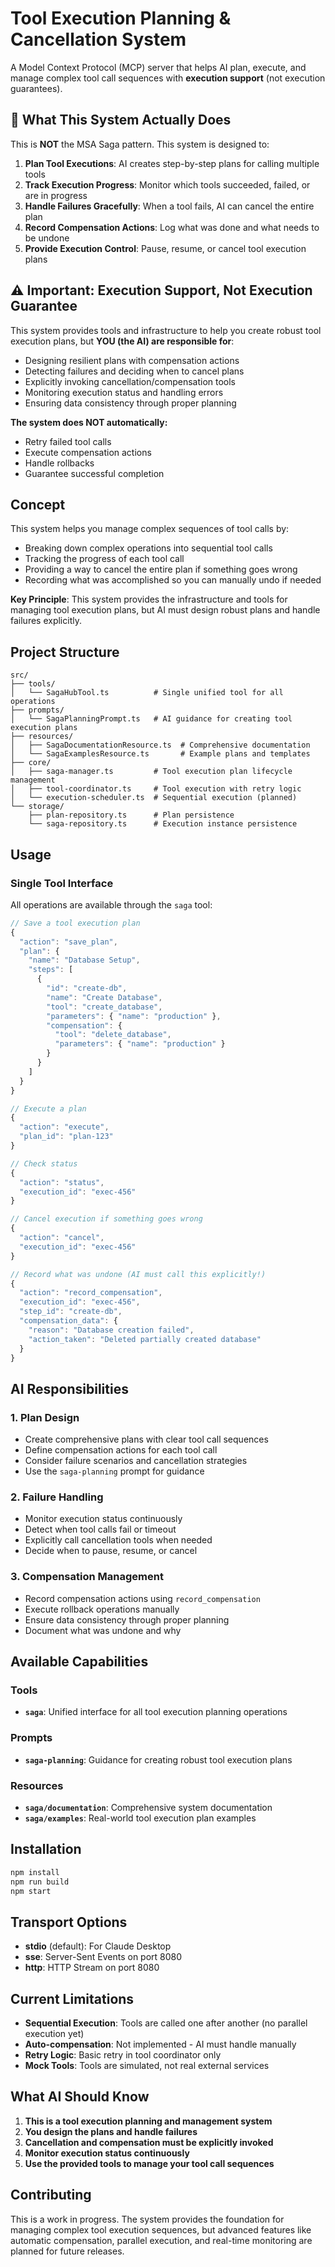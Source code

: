 # Tool Execution Planning & Cancellation System

A Model Context Protocol (MCP) server that helps AI plan, execute, and manage complex tool call sequences with **execution support** (not execution guarantees).

## 🎯 **What This System Actually Does**

This is **NOT** the MSA Saga pattern. This system is designed to:

1. **Plan Tool Executions**: AI creates step-by-step plans for calling multiple tools
2. **Track Execution Progress**: Monitor which tools succeeded, failed, or are in progress
3. **Handle Failures Gracefully**: When a tool fails, AI can cancel the entire plan
4. **Record Compensation Actions**: Log what was done and what needs to be undone
5. **Provide Execution Control**: Pause, resume, or cancel tool execution plans

## ⚠️ **Important: Execution Support, Not Execution Guarantee**

This system provides tools and infrastructure to help you create robust tool execution plans, but **YOU (the AI) are responsible for**:

- Designing resilient plans with compensation actions
- Detecting failures and deciding when to cancel plans
- Explicitly invoking cancellation/compensation tools
- Monitoring execution status and handling errors
- Ensuring data consistency through proper planning

**The system does NOT automatically:**
- Retry failed tool calls
- Execute compensation actions
- Handle rollbacks
- Guarantee successful completion

## Concept

This system helps you manage complex sequences of tool calls by:
- Breaking down complex operations into sequential tool calls
- Tracking the progress of each tool call
- Providing a way to cancel the entire plan if something goes wrong
- Recording what was accomplished so you can manually undo if needed

**Key Principle**: This system provides the infrastructure and tools for managing tool execution plans, but AI must design robust plans and handle failures explicitly.

## Project Structure

```
src/
├── tools/
│   └── SagaHubTool.ts          # Single unified tool for all operations
├── prompts/
│   └── SagaPlanningPrompt.ts   # AI guidance for creating tool execution plans
├── resources/
│   ├── SagaDocumentationResource.ts  # Comprehensive documentation
│   └── SagaExamplesResource.ts       # Example plans and templates
├── core/
│   ├── saga-manager.ts         # Tool execution plan lifecycle management
│   ├── tool-coordinator.ts     # Tool execution with retry logic
│   └── execution-scheduler.ts  # Sequential execution (planned)
└── storage/
    ├── plan-repository.ts      # Plan persistence
    └── saga-repository.ts      # Execution instance persistence
```

## Usage

### Single Tool Interface

All operations are available through the `saga` tool:

```typescript
// Save a tool execution plan
{
  "action": "save_plan",
  "plan": {
    "name": "Database Setup",
    "steps": [
      {
        "id": "create-db",
        "name": "Create Database",
        "tool": "create_database",
        "parameters": { "name": "production" },
        "compensation": {
          "tool": "delete_database",
          "parameters": { "name": "production" }
        }
      }
    ]
  }
}

// Execute a plan
{
  "action": "execute",
  "plan_id": "plan-123"
}

// Check status
{
  "action": "status",
  "execution_id": "exec-456"
}

// Cancel execution if something goes wrong
{
  "action": "cancel",
  "execution_id": "exec-456"
}

// Record what was undone (AI must call this explicitly!)
{
  "action": "record_compensation",
  "execution_id": "exec-456",
  "step_id": "create-db",
  "compensation_data": {
    "reason": "Database creation failed",
    "action_taken": "Deleted partially created database"
  }
}
```

## AI Responsibilities

### 1. Plan Design
- Create comprehensive plans with clear tool call sequences
- Define compensation actions for each tool call
- Consider failure scenarios and cancellation strategies
- Use the `saga-planning` prompt for guidance

### 2. Failure Handling
- Monitor execution status continuously
- Detect when tool calls fail or timeout
- Explicitly call cancellation tools when needed
- Decide when to pause, resume, or cancel

### 3. Compensation Management
- Record compensation actions using `record_compensation`
- Execute rollback operations manually
- Ensure data consistency through proper planning
- Document what was undone and why

## Available Capabilities

### Tools
- **`saga`**: Unified interface for all tool execution planning operations

### Prompts  
- **`saga-planning`**: Guidance for creating robust tool execution plans

### Resources
- **`saga/documentation`**: Comprehensive system documentation
- **`saga/examples`**: Real-world tool execution plan examples

## Installation

```bash
npm install
npm run build
npm start
```

## Transport Options

- **stdio** (default): For Claude Desktop
- **sse**: Server-Sent Events on port 8080
- **http**: HTTP Stream on port 8080

## Current Limitations

- **Sequential Execution**: Tools are called one after another (no parallel execution yet)
- **Auto-compensation**: Not implemented - AI must handle manually
- **Retry Logic**: Basic retry in tool coordinator only
- **Mock Tools**: Tools are simulated, not real external services

## What AI Should Know

1. **This is a tool execution planning and management system**
2. **You design the plans and handle failures**
3. **Cancellation and compensation must be explicitly invoked**
4. **Monitor execution status continuously**
5. **Use the provided tools to manage your tool call sequences**

## Contributing

This is a work in progress. The system provides the foundation for managing complex tool execution sequences, but advanced features like automatic compensation, parallel execution, and real-time monitoring are planned for future releases.
